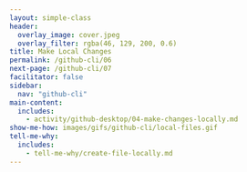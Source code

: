 ```yaml
---
layout: simple-class
header:
  overlay_image: cover.jpeg
  overlay_filter: rgba(46, 129, 200, 0.6)
title: Make Local Changes
permalink: /github-cli/06
next-page: /github-cli/07
facilitator: false
sidebar:
  nav: "github-cli"
main-content:
  includes:
    - activity/github-desktop/04-make-changes-locally.md
show-me-how: images/gifs/github-cli/local-files.gif
tell-me-why:
  includes:
    - tell-me-why/create-file-locally.md
---
```

